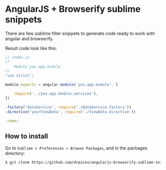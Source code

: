 AngularJS + Browserify sublime snippets
=======================================

There are few sublime filter snippets to generate code ready to work with angular and browserify.

Result code look like this:

```javascript
// index.js
/*
    Module you.app.module
*/
'use strict';

module.exports = angular.module('you.app.module', [

    require('../you.app.module.services'),
])

.factory('DataService', require('./DataService.factory'))
.directive('yourViewData', require('./ViewData.directive'))

.name;
```

How to install
--------------

Go to `Sublime > Preferences > Browse Packages`, and in the packages directory:

```bash
$ git clone https://github.com/drpicox/angularjs-browserify-sublime-snippets.git
```

